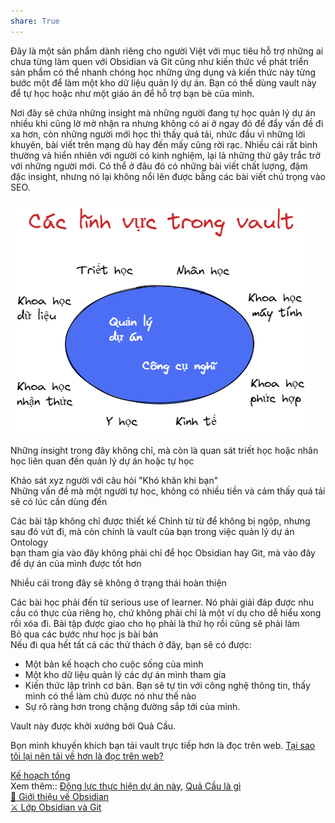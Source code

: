```yaml
---  
share: True  
---  
```

Đây là một sản phẩm dành riêng cho người Việt với mục tiêu hỗ trợ những ai chưa từng làm quen với Obsidian và Git cũng như kiến thức về phát triển sản phẩm có thể nhanh chóng học những ứng dụng và kiến thức này từng bước một để làm một kho dữ liệu quản lý dự án. Bạn có thể dùng vault này để tự học hoặc như một giáo án để hỗ trợ bạn bè của mình.  
  
Nơi đây sẽ chứa những insight mà những người đang tự học quản lý dự án nhiều khi cũng lờ mờ nhận ra nhưng không có ai ở ngay đó để đẩy vấn đề đi xa hơn, còn những người mới học thì thấy quá tải, nhức đầu vì những lời khuyên, bài viết trên mạng dù hay đến mấy cũng rời rạc. Nhiều cái rất bình thường và hiển nhiên với người có kinh nghiệm, lại là những thử gây trắc trở với những người mới. Có thể ở đâu đó có những bài viết chất lượng, đậm đặc insight, nhưng nó lại  không nổi lên được bằng các bài viết chú trọng vào SEO.  
  
![Drawing 2023-04-12 13.38.23.excalidraw.png](../../Drawing%202023-04-12%2013.38.23.excalidraw.png#)  
  
Những insight trong đây không chỉ, mà còn là quan sát triết học hoặc nhân học liên quan đến quản lý dự án hoặc tự học  
  
Khảo sát xyz người với câu hỏi "Khó khăn khi bạn"   
Những vấn đề mà một người tự học, không có nhiều tiền và cảm thấy quá tải sẽ có lúc cần dùng đến  
   
Các bài tập không chỉ được thiết kế Chỉnh từ từ để không bị ngộp, nhưng sau đó vứt đi, mà còn chính là vault của bạn trong việc quản lý dự án  
Ontology  
bạn tham gia vào đây không phải chỉ để học Obsidian hay Git, mà vào đây để dự án của mình được tốt hơn  
  
Nhiều cái trong đây sẽ không ở trạng thái hoàn thiện  
    
Các bài học phải đến từ serious use of learner. Nó phải giải đáp được nhu cầu có thực của riêng họ, chứ không phải chỉ là một ví dụ cho dễ hiểu xong rồi xóa đi. Bài tập được giao cho họ phải là thứ họ rồi cũng sẽ phải làm  
Bỏ qua các bước như học js bài bản  
Nếu đi qua hết tất cả các thử thách ở đây, bạn sẽ có được:  
- Một bản kế hoạch cho cuộc sống của mình  
- Một kho dữ liệu quản lý các dự án mình tham gia  
- Kiến thức lập trình cơ bản. Bạn sẽ tự tin với công nghệ thông tin, thấy mình có thể làm chủ được nó như thế nào  
- Sự rõ ràng hơn trong chặng đường sắp tới của mình.  
  
Vault này được khởi xướng bởi Quả Cầu.  
  
Bọn mình khuyến khích bạn tải vault trực tiếp hơn là đọc trên web. [Tại sao tôi lại nên tải về hơn là đọc trên web?](./T%E1%BA%A1i%20sao%20l%E1%BA%A1i%20c%E1%BA%A7n%20t%E1%BA%A3i%20vault%20v%E1%BB%81%20h%C6%A1n%20l%C3%A0%20%C4%91%E1%BB%8Dc%20tr%C3%AAn%20web.md#)   
  
[Kế hoạch tổng](../6%20K%E1%BA%BF%20ho%E1%BA%A1ch/K%E1%BA%BF%20ho%E1%BA%A1ch%20t%E1%BB%95ng.md#)   
Xem thêm:: [Động lực thực hiện dự án này](./%C4%90%E1%BB%99ng%20l%E1%BB%B1c%20th%E1%BB%B1c%20hi%E1%BB%87n%20d%E1%BB%B1%20%C3%A1n%20n%C3%A0y.md#), [Quả Cầu là gì](Qu%E1%BA%A3%20C%E1%BA%A7u%20l%C3%A0%20g%C3%AC.md#)   
 [💎 Giới thiệu về Obsidian](../../%F0%9F%93%9C%20T%C3%A0i%20nguy%C3%AAn/%F0%9F%92%8E%20Gi%E1%BB%9Bi%20thi%E1%BB%87u%20v%E1%BB%81%20Obsidian/index.md#)   
 [⚔️ Lớp Obsidian và Git](../../%E2%9A%94%EF%B8%8F%20L%E1%BB%9Bp%20Obsidian%20v%C3%A0%20Git/index.md#)   